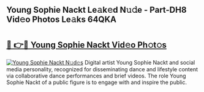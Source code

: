## Young Sophie Nackt Le𝚊k𝚎d N𝚞𝚍e - Part-DH8 Vid𝚎o Photos Le𝚊ks 64QKA

# <h2><a href="http://fb2ic5.evod.top/?m=Young+Sophie+Nackt">🔗 👉🔴 Young Sophie Nackt Vid𝚎o Ph𝚘t𝚘s</a></h2>

[![Young Sophie Nackt N𝚞d𝚎s](https://i.imgur.com/8V9OHl7.gif)](http://fb2ic5.evod.top/?m=Young+Sophie+Nackt)
Digital artist Young Sophie Nackt and social media personality, recognized for disseminating dance and lifestyle content via collaborative dance performances and brief videos. The role Young Sophie Nackt of a public figure is to engage with and inspire the public. 
